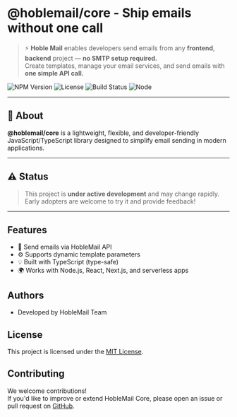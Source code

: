 
# **@hoblemail/core** - Ship emails without one call

> ⚡ **Hoble Mail** enables developers send emails from any **frontend**, **backend** project — **no SMTP setup required.**  
Create templates, manage your email services, and send emails with **one simple API call.**


![NPM Version](https://img.shields.io/npm/v/@hoblemail/core?color=blue)
![License](https://img.shields.io/github/license/quocbahuynh/hoblemail-core)
![Build Status](https://img.shields.io/badge/status-development-yellow)
![Node](https://img.shields.io/node/v/@hoblemail/core)

---

## 🚀 About

**@hoblemail/core** is a lightweight, flexible, and developer-friendly JavaScript/TypeScript library designed to simplify email sending in modern applications.

---

## ⚠️ Status

> This project is **under active development** and may change rapidly.  
> Early adopters are welcome to try it and provide feedback!

---



## Features

- 📧 Send emails via HobleMail API
- ⚙️ Supports dynamic template parameters
- 💡 Built with TypeScript (type-safe)
- 🌍 Works with Node.js, React, Next.js, and serverless apps


## Authors

- Developed by HobleMail Team

## License

This project is licensed under the [MIT License](./LICENSE).

## Contributing

We welcome contributions!  
If you'd like to improve or extend HobleMail Core, please open an issue or pull request on [GitHub](https://github.com/quocbahuynh/hoblemail-core).


